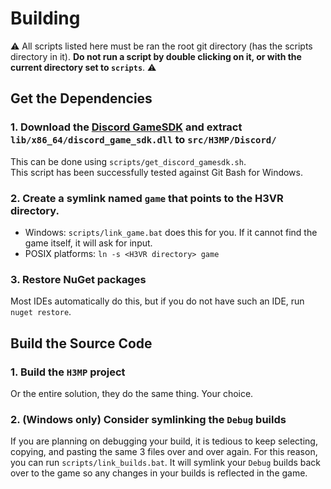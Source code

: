 # Building
:warning: All scripts listed here must be ran the root git directory (has the scripts directory in it). **Do not run a script by double clicking on it, or with the current directory set to `scripts`**. :warning:

## Get the Dependencies
### 1. Download the [Discord GameSDK](https://discord.com/developers/docs/game-sdk/sdk-starter-guide#step-1-get-the-thing) and extract `lib/x86_64/discord_game_sdk.dll` to `src/H3MP/Discord/`
This can be done using `scripts/get_discord_gamesdk.sh`.  
This script  has been successfully tested against Git Bash for Windows.

### 2. Create a symlink named `game` that points to the H3VR directory. 
- Windows: `scripts/link_game.bat` does this for you. If it cannot find the game itself, it will ask for input.  
- POSIX platforms: `ln -s <H3VR directory> game`

### 3. Restore NuGet packages
Most IDEs automatically do this, but if you do not have such an IDE, run `nuget restore`.

## Build the Source Code
### 1. Build the `H3MP` project
Or the entire solution, they do the same thing. Your choice.

### 2. (Windows only) Consider symlinking the `Debug` builds
If you are planning on debugging your build, it is tedious to keep selecting, copying, and pasting the same 3 files over and over again. For this reason, you can run `scripts/link_builds.bat`. It will symlink your `Debug` builds back over to the game so any changes in your builds is reflected in the game.
